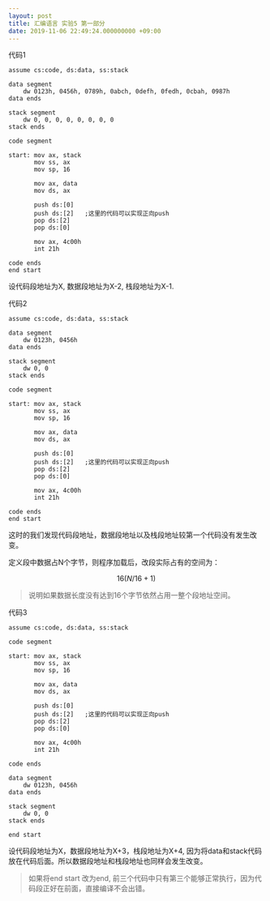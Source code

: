```yaml
---
layout: post
title: 汇编语言 实验5 第一部分
date: 2019-11-06 22:49:24.000000000 +09:00
---
```


代码1
```x86asm
assume cs:code, ds:data, ss:stack

data segment
    dw 0123h, 0456h, 0789h, 0abch, 0defh, 0fedh, 0cbah, 0987h
data ends

stack segment
    dw 0, 0, 0, 0, 0, 0, 0, 0
stack ends

code segment

start: mov ax, stack
       mov ss, ax
       mov sp, 16

       mov ax, data
       mov ds, ax

       push ds:[0]
       push ds:[2]   ;这里的代码可以实现正向push
       pop ds:[2]
       pop ds:[0]

       mov ax, 4c00h
       int 21h

code ends
end start
```
设代码段地址为X, 数据段地址为X-2, 栈段地址为X-1.

代码2

```x86asm
assume cs:code, ds:data, ss:stack

data segment
    dw 0123h, 0456h
data ends

stack segment
    dw 0, 0
stack ends

code segment

start: mov ax, stack
       mov ss, ax
       mov sp, 16

       mov ax, data
       mov ds, ax

       push ds:[0]
       push ds:[2]   ;这里的代码可以实现正向push
       pop ds:[2]
       pop ds:[0]

       mov ax, 4c00h
       int 21h

code ends
end start
```

这时的我们发现代码段地址，数据段地址以及栈段地址较第一个代码没有发生改变。

定义段中数据占N个字节，则程序加载后，改段实际占有的空间为：

$$16(N/16 + 1)$$

> 说明如果数据长度没有达到16个字节依然占用一整个段地址空间。

代码3
```x86asm
assume cs:code, ds:data, ss:stack

code segment

start: mov ax, stack
       mov ss, ax
       mov sp, 16

       mov ax, data
       mov ds, ax

       push ds:[0]
       push ds:[2]   ;这里的代码可以实现正向push
       pop ds:[2]
       pop ds:[0]

       mov ax, 4c00h
       int 21h

code ends

data segment
    dw 0123h, 0456h
data ends

stack segment
    dw 0, 0
stack ends

end start
```

设代码段地址为X，数据段地址为X+3，栈段地址为X+4, 因为将data和stack代码放在代码后面。所以数据段地址和栈段地址也同样会发生改变。

> 如果将end start 改为end, 前三个代码中只有第三个能够正常执行，因为代码段正好在前面，直接编译不会出错。



